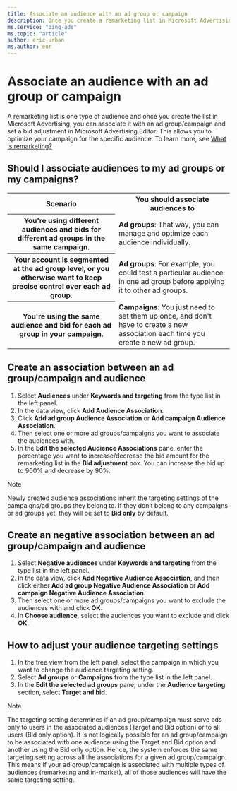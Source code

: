 ```yaml
---
title: Associate an audience with an ad group or campaign
description: Once you create a remarketing list in Microsoft Advertising, you can associate it with an ad group/campaign.
ms.service: "bing-ads"
ms.topic: "article"
author: eric-urban
ms.author: eur
---
```


# Associate an audience with an ad group or campaign

A remarketing list is one type of audience and once you create the list in Microsoft Advertising, you can associate it with an ad group/campaign and set a bid adjustment in Microsoft Advertising Editor. This allows you to optimize your campaign for the specific audience. To learn more, see [What is remarketing?](./hlp_BAE_CONC_Remarketingv2WhatIs.md)

## Should I associate audiences to my ad groups or my campaigns?

<table>
  <tr>
    <th scope="col">Scenario</th>
    <th scope="col">You should associate audiences to</th>
  </tr>
  <tr>
    <th scope="row" style="background: transparent">You're using different audiences and bids for different ad groups in the same campaign.</th>
    <td>
        <strong>Ad groups</strong>: That way, you can manage and optimize each audience individually.
      </td>
  </tr>
  <tr>
    <th scope="row" style="background: transparent">Your account is segmented at the ad group level, or you otherwise want to keep precise control over each ad group.</th>
    <td>
        <strong>Ad groups</strong>: For example, you could test a particular audience in one ad group  before applying it to other ad groups.
      </td>
  </tr>
  <tr>
    <th scope="row" style="background: transparent">You're using the same audience and bid for each ad group in your campaign.</th>
    <td>
        <strong>Campaigns</strong>: You just need to set them up once, and don't have to create a new association each time you create a new ad group.
      </td>
  </tr>
</table>

## Create an association between an ad group/campaign and audience
1. Select **Audiences** under **Keywords and targeting** from the type list in the left panel.
1. In the data view, click **Add Audience Association**.
1. Click **Add ad group Audience Association** or **Add campaign Audience Association**.
1. Then select one or more ad groups/campaigns you want to associate the audiences with.
1. In the **Edit the selected Audience Associations** pane, enter the percentage you want to increase/decrease the bid amount for the remarketing list in the **Bid adjustment** box. You can increase the bid up to 900% and decrease by 90%.

> [!NOTE]
> Newly created audience associations inherit the targeting settings of the campaigns/ad groups they belong to. If they don’t belong to any campaigns or ad groups yet, they will be set to **Bid only** by default.

## Create an negative association between an ad group/campaign and audience
1. Select **Negative audiences** under **Keywords and targeting** from the type list in the left panel.
1. In the data view, click **Add Negative Audience Association**, and then click either **Add ad group Negative Audience Association** or **Add campaign Negative Audience Association**.
1. Then select one or more ad groups/campaigns you want to exclude the audiences with and click **OK**.
1. In **Choose audience**, select the audiences you want to exclude and click **OK**.

## How to adjust your audience targeting settings
1. In the tree view from the left panel, select the campaign in which you want to change the audience targeting setting.
1. Select **Ad groups** or **Campaigns** from the type list in the left panel.
1. In the **Edit the selected ad groups** pane, under the **Audience targeting** section, select **Target and bid**.

> [!NOTE]
> The targeting setting determines if an ad group/campaign must serve ads only to users in the associated audiences (Target and Bid option) or to all users (Bid only option).
> It is not logically possible for an ad group/campaign to be associated with one audience using the Target and Bid option and another using the Bid only option. Hence, the system enforces the same targeting setting across all the associations for a given ad group/campaign. This means if your ad group/campaign is associated with multiple types of audiences (remarketing and in-market), all of those audiences will have the same targeting setting.



